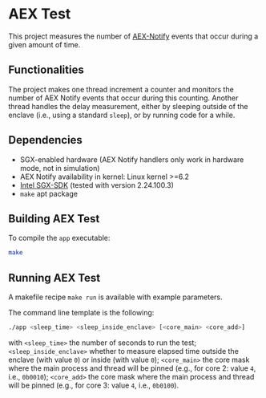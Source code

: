 # AEX Test

This project measures the number of [AEX-Notify](https://www.intel.com/content/www/us/en/content-details/736463/white-paper-asynchronous-enclave-exit-notify-and-the-edeccssa-user-leaf-function.html) events that occur during a given amount of time.

## Functionalities

The project makes one thread increment a counter and monitors the number of AEX Notify events that occur during this counting. Another thread handles the delay measurement, either by sleeping outside of the enclave (i.e., using a standard `sleep`), or by running code for a while.

## Dependencies

- SGX-enabled hardware (AEX Notify handlers only work in hardware mode, not in simulation)
- AEX Notify availability in kernel: Linux kernel >=6.2
- [Intel SGX-SDK](https://github.com/intel/linux-sgx/tree/sgx_2.24) (tested with version 2.24.100.3)
- `make` apt package

## Building AEX Test

To compile the `app` executable:
``` sh
make
```

## Running AEX Test

A makefile recipe `make run` is available with example parameters.

The command line template is the following:
``` sh
./app <sleep_time> <sleep_inside_enclave> [<core_main> <core_add>]
```
with `<sleep_time>` the number of seconds to run the test; `<sleep_inside_enclave>` whether to measure elapsed time outside the enclave (with value `0`) or inside (with value `0`); `<core_main>` the core mask where the main process and thread will be pinned (e.g., for core 2: value `4`, i.e., `0b0010`); `<core_add>` the core mask where the main process and thread will be pinned (e.g., for core 3: value `4`, i.e., `0b0100`).